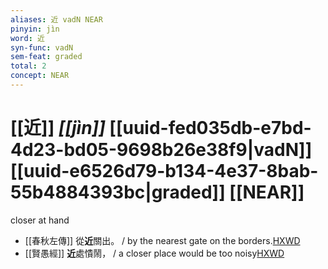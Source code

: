 ```yaml
---
aliases: 近 vadN NEAR
pinyin: jìn
word: 近
syn-func: vadN
sem-feat: graded
total: 2
concept: NEAR 
---
```

# [[近]] *[[jìn]]*  [[uuid-fed035db-e7bd-4d23-bd05-9698b26e38f9|vadN]] [[uuid-e6526d79-b134-4e37-8bab-55b4884393bc|graded]] [[NEAR]]
closer at hand
 - [[春秋左傳]] 從**近**關出。 / by the nearest gate on the borders.[HXWD](https://hxwd.org/textview.html?location=KR1e0001_tls_009-320a.1)
 - [[賢愚經]] **近**處憒鬧， / a closer place would be too noisy[HXWD](https://hxwd.org/textview.html?location=KR6b0059_T_010-0419c.16)
